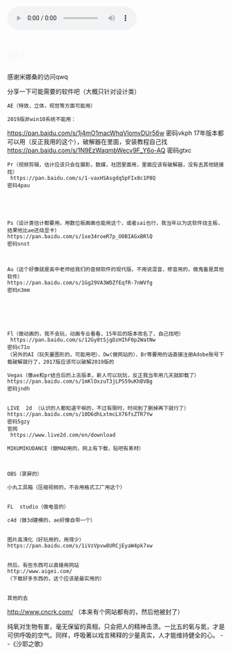 <html lang="en">
<head>
<body>    
    <meta charset="UTF-8">
    <title>蘑菇の</title>
    <style  type="text/css">
        body{
            background-image: url(3.jpg);
            background-size: 100% 100%;
            height:100%;
        }
        html{
            height: 100%;
        }
         @keyframes myfirst {
            from {opacity:0}
            to {opacity: 100}
        }
        h1{
            animation: myfirst 3s infinite;
        }
    </style>
<body>
<audio src="https://www.kugou.com/song/#hash=9CD70CCF4E51DFB84CBE0D9EB814A928"controls="controls" autoplay="autoplay">
</audio>  
<h1>蘑菇</h1>
<p>感谢米娜桑的访问qwq</p>
<p>分享一下可能需要的软件吧（大概只针对设计类）

    AE（特效，立体，视觉等方面可能用）

    2019版非win10系统不能用：
   https://pan.baidu.com/s/1j4mO1macWhqVlomvDUr56w
    密码vkph
    17年版本都可以用（反正我用的这个），破解器在里面，安装教程自己找
     https://pan.baidu.com/s/1N9EzWaqmbWecv9F_Y6o-AQ
    密码gtxc


    Pr（视频剪辑，估计应该只会在摄影，数媒，社团里面用，里面应该有破解器，没有去其他链接找）
     https://pan.baidu.com/s/1-vaxHSAsgdq5pFIx8c1P8Q
    密码4pau





    Ps（设计类估计都要用，用数位板画画也能用这个，或者sai也行，我当年以为这软件烧主板，结果他比ae还烧显卡）
    https://pan.baidu.com/s/1xe34roeR7p_O0BIAGxBRlQ
    密码snst



    Au（这个好像就是高中老师给我们的音频软件的现代版，不用说混音，修音用的，做鬼畜是其他软件）
    https://pan.baidu.com/s/1Gg29VA3WDZfEqfR-7nWVfg
    密码n3mm






    Fl（做动画的，我不会玩，动画专业看看，15年后的版本改名了，自己找吧）
     https://pan.baidu.com/s/12Gy8tSjgDzHIhF0p2WatNw
    密码c71o
    （另外的AI（玩矢量图形的，可能用吧）、Dw(做网站的）、Br等要用的话直接注册Adobe账号下载破解就行了，2017版应该可以破解2019版的

    Vegas（像ae和pr结合后的上古版本，新人可以玩玩，反正我当年用几天就卸载了）
    https://pan.baidu.com/s/1mKlOxzuT3jLPS59uKhBVBg
    密码jndh


    LIVE  2d （认识的人都知道干嘛的，不过有限时，时间到了删掉再下就行了）
    https://pan.baidu.com/s/10D6dhLxtmcLX76fsZTR7Yw
    密码5gzy
    官网
     https://www.live2d.com/en/download

    MIKUMIKUDANCE（做MAD用的，网上有下载，贴吧有素材）



    OBS（录屏的）

    小丸工具箱（压缩视频的，不会用格式工厂用这个）


    FL 	studio（做电音的）

    c4d（做3d建模的，ae好像自带一个）


    图片高清化（好玩用的，用得少）
    https://pan.baidu.com/s/1iVzVpvw8URCjEyaW4pk7xw


    然后，有些东西可以直接用网站
    http://www.aigei.com/
    （下载好多东西的，这个应该是最实用的）


    其他的去
  http://www.cncrk.com/
    （本来有个网站都有的，然后他被封了）</p>


</body>
<p>纯氧对生物有害，毫无保留的真相，只会把人的精神击溃。一比五的氧与氮，才是可供呼吸的空气。同样，呼吸著以戏言稀释的少量真实，人才能维持健全的心。
    --《沙耶之歌》

</p>
</html>
